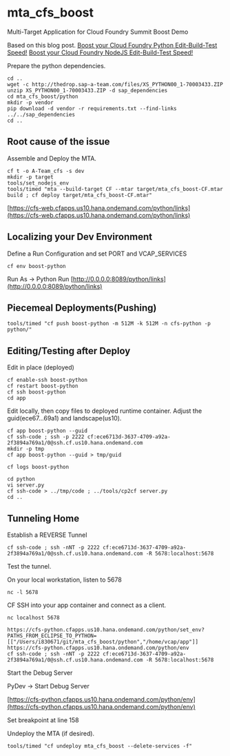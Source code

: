 # mta_cfs_boost
Multi-Target Application for Cloud Foundry Summit Boost Demo

Based on this blog post.
[Boost your Cloud Foundry Python Edit-Build-Test Speed!](https://blogs.sap.com/2018/11/05/boost-your-cloud-foundry-python-edit-build-test-speed/)
[Boost your Cloud Foundry NodeJS Edit-Build-Test Speed!](https://blogs.sap.com/2018/02/20/boost-your-cloudfoundry-nodejs-edit-build-test-speed/)


Prepare the python dependencies.
```
cd ..
wget -c http://thedrop.sap-a-team.com/files/XS_PYTHON00_1-70003433.ZIP
unzip XS_PYTHON00_1-70003433.ZIP -d sap_dependencies
cd mta_cfs_boost/python
mkdir -p vendor
pip download -d vendor -r requirements.txt --find-links ../../sap_dependencies
cd ..
```
## Root cause of the issue

Assemble and Deploy the MTA.
```
cf t -o A-Team_cfs -s dev
mkdir -p target
tools/set_nodejs_env
tools/timed "mta --build-target CF --mtar target/mta_cfs_boost-CF.mtar build ; cf deploy target/mta_cfs_boost-CF.mtar"
```
[https://cfs-web.cfapps.us10.hana.ondemand.com/python/links](https://cfs-web.cfapps.us10.hana.ondemand.com/python/links)


## Localizing your Dev Environment

Define a Run Configuration and set PORT and VCAP_SERVICES
```
cf env boost-python
```

Run As -> Python Run
[http://0.0.0.0:8089/python/links](http://0.0.0.0:8089/python/links)

## Piecemeal Deployments(Pushing)

```
tools/timed "cf push boost-python -m 512M -k 512M -n cfs-python -p python/"
```

## Editing/Testing after Deploy


Edit in place (deployed)
```
cf enable-ssh boost-python
cf restart boost-python
cf ssh boost-python
cd app
```

Edit locally, then copy files to deployed runtime container.
Adjust the guid(ece67...69a1) and landscape(us10).
```
cf app boost-python --guid
cf ssh-code ; ssh -p 2222 cf:ece6713d-3637-4709-a92a-2f3894a769a1/0@ssh.cf.us10.hana.ondemand.com
mkdir -p tmp
cf app boost-python --guid > tmp/guid

cf logs boost-python

cd python
vi server.py
cf ssh-code > ../tmp/code ; ../tools/cp2cf server.py
cd ..
```

## Tunneling Home

Establish a REVERSE Tunnel
```
cf ssh-code ; ssh -nNT -p 2222 cf:ece6713d-3637-4709-a92a-2f3894a769a1/0@ssh.cf.us10.hana.ondemand.com -R 5678:localhost:5678
```

Test the tunnel.

On your local workstation, listen to 5678
```
nc -l 5678
```
CF SSH into your app container and connect as a client.
```
nc localhost 5678
```

```
https://cfs-python.cfapps.us10.hana.ondemand.com/python/set_env?PATHS_FROM_ECLIPSE_TO_PYTHON=[["/Users/i830671/git/mta_cfs_boost/python","/home/vcap/app"]]
https://cfs-python.cfapps.us10.hana.ondemand.com/python/env
cf ssh-code ; ssh -nNT -p 2222 cf:ece6713d-3637-4709-a92a-2f3894a769a1/0@ssh.cf.us10.hana.ondemand.com -R 5678:localhost:5678
```
Start the Debug Server

PyDev -> Start Debug Server

[https://cfs-python.cfapps.us10.hana.ondemand.com/python/env](https://cfs-python.cfapps.us10.hana.ondemand.com/python/env)

Set breakpoint at line 158


Undeploy the MTA (if desired).
```
tools/timed "cf undeploy mta_cfs_boost --delete-services -f"
```
